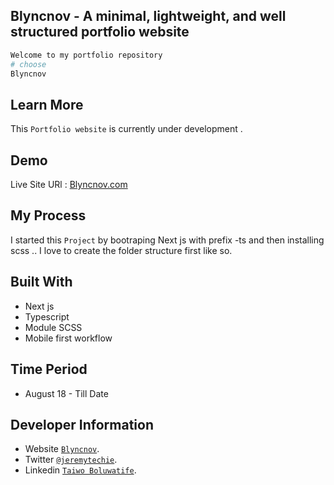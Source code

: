 ## Blyncnov - A minimal, lightweight, and well structured portfolio website

```bash
Welcome to my portfolio repository
# choose
Blyncnov  
```

## Learn More

This `Portfolio website` is currently under development .


## Demo

Live Site URl : [Blyncnov.com](https://blyncnov.vercel.app)

## My Process
I started this `Project` by bootraping Next js with prefix -ts and then installing scss .. I love to create the folder structure first like so.


## Built With

* Next js
* Typescript
* Module SCSS 
* Mobile first workflow

## Time Period

* August 18 - Till Date


## Developer Information

* Website [`Blyncnov`](https://blyncnov.com/).
* Twitter [`@jeremytechie`](https://twitter.com/jeremytechie).
* Linkedin [`Taiwo Boluwatife`](https://linkedin.com/in/blyncnov).

